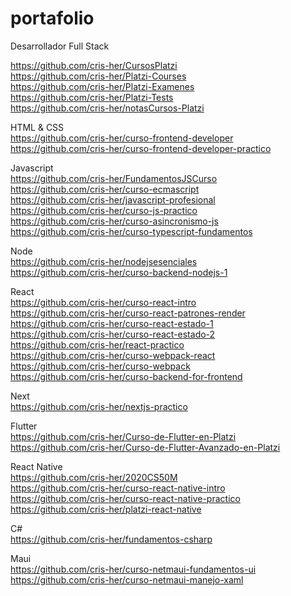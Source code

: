 # portafolio
Desarrollador Full Stack

https://github.com/cris-her/CursosPlatzi  
https://github.com/cris-her/Platzi-Courses  
https://github.com/cris-her/Platzi-Examenes  
https://github.com/cris-her/Platzi-Tests  
https://github.com/cris-her/notasCursos-Platzi  

HTML & CSS  
https://github.com/cris-her/curso-frontend-developer  
https://github.com/cris-her/curso-frontend-developer-practico  

Javascript  
https://github.com/cris-her/FundamentosJSCurso  
https://github.com/cris-her/curso-ecmascript  
https://github.com/cris-her/javascript-profesional  
https://github.com/cris-her/curso-js-practico  
https://github.com/cris-her/curso-asincronismo-js  
https://github.com/cris-her/curso-typescript-fundamentos  

Node  
https://github.com/cris-her/nodejsesenciales  
https://github.com/cris-her/curso-backend-nodejs-1  

React  
https://github.com/cris-her/curso-react-intro  
https://github.com/cris-her/curso-react-patrones-render  
https://github.com/cris-her/curso-react-estado-1  
https://github.com/cris-her/curso-react-estado-2  
https://github.com/cris-her/react-practico  
https://github.com/cris-her/curso-webpack-react  
https://github.com/cris-her/curso-webpack  
https://github.com/cris-her/curso-backend-for-frontend  

Next  
https://github.com/cris-her/nextjs-practico  

Flutter  
https://github.com/cris-her/Curso-de-Flutter-en-Platzi  
https://github.com/cris-her/Curso-de-Flutter-Avanzado-en-Platzi  

React Native  
https://github.com/cris-her/2020CS50M  
https://github.com/cris-her/curso-react-native-intro  
https://github.com/cris-her/curso-react-native-practico  
https://github.com/cris-her/platzi-react-native  

C\#  
https://github.com/cris-her/fundamentos-csharp  

Maui  
https://github.com/cris-her/curso-netmaui-fundamentos-ui  
https://github.com/cris-her/curso-netmaui-manejo-xaml  

